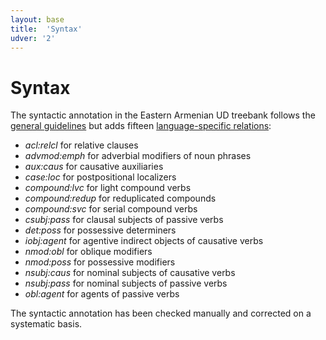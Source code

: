 ```yaml
---
layout: base
title:  'Syntax'
udver: '2'
---
```


# Syntax

The syntactic annotation in the Eastern Armenian UD treebank follows the [general guidelines](../../u/dep/index.html) but adds fifteen [language-specific relations](../hy/dep/index.html):

* _acl:relcl_ for relative clauses
* _advmod:emph_ for adverbial modifiers of noun phrases
* _aux:caus_ for causative auxiliaries
* _case:loc_ for postpositional localizers
* _compound:lvc_ for light compound verbs
* _compound:redup_ for reduplicated compounds
* _compound:svc_ for serial compound verbs
* _csubj:pass_ for clausal subjects of passive verbs
* _det:poss_ for possessive determiners
* _iobj:agent_ for agentive indirect objects of causative verbs
* _nmod:obl_ for oblique modifiers
* _nmod:poss_ for possessive modifiers
* _nsubj:caus_ for nominal subjects of causative verbs
* _nsubj:pass_ for nominal subjects of passive verbs
* _obl:agent_ for agents of passive verbs

The syntactic annotation has been checked manually and corrected on a systematic basis.
